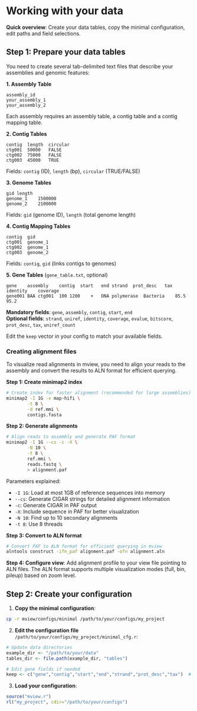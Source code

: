 # Working with your data

**Quick overview**: Create your data tables, copy the minimal configuration, edit paths and field selections.

## Step 1: Prepare your data tables

You need to create several tab-delimited text files that describe your assemblies and genomic features:

**1. Assembly Table**
```
assembly_id
your_assembly_1
your_assembly_2
```

Each assembly requires an assembly table, a contig table and a contig mapping table.

**2. Contig Tables**


```
contig	length	circular
ctg001	50000	FALSE  
ctg002	75000	FALSE
ctg003	45000	TRUE
```
Fields: `contig` (ID), `length` (bp), `circular` (TRUE/FALSE)

**3. Genome Tables**
```
gid	length
genome_1	1500000
genome_2	2100000
```
Fields: `gid` (genome ID), `length` (total genome length)

**4. Contig Mapping Tables**
```
contig	gid
ctg001	genome_1
ctg002	genome_1  
ctg003	genome_2
```
Fields: `contig`, `gid` (links contigs to genomes)

**5. Gene Tables** (`gene_table.txt`, optional)
```
gene	assembly	contig	start	end	strand	prot_desc	tax	identity	coverage
gene001	BAA	ctg001	100	1200	+	DNA polymerase	Bacteria	85.5	95.2
```
**Mandatory fields**: `gene`, `assembly`, `contig`, `start`, `end`  
**Optional fields**: `strand`, `uniref`, `identity`, `coverage`, `evalue`, `bitscore`, `prot_desc`, `tax`, `uniref_count`

Edit the `keep` vector in your config to match your available fields.

### Creating alignment files

To visualize read alignments in mview, you need to align your reads to the assembly and convert the results to ALN format for efficient querying.

**Step 1: Create minimap2 index**
```bash
# Create index for faster alignment (recommended for large assemblies)
minimap2 -I 1G -x map-hifi \
        -t 8 \
        -d ref.mmi \
        contigs.fasta
```

**Step 2: Generate alignments**
```bash
# Align reads to assembly and generate PAF format
minimap2 -I 1G --cs -c -X \
        -N 10 \
        -t 8 \
        ref.mmi \
        reads.fastq \
        > alignment.paf
```

Parameters explained:
- `-I 1G`: Load at most 1GB of reference sequences into memory
- `--cs`: Generate CIGAR strings for detailed alignment information
- `-c`: Generate CIGAR in PAF output
- `-X`: Include sequence in PAF for better visualization
- `-N 10`: Find up to 10 secondary alignments
- `-t 8`: Use 8 threads

**Step 3: Convert to ALN format**
```bash
# Convert PAF to ALN format for efficient querying in mview
alntools construct -ifn_paf alignment.paf -ofn alignment.aln
```

**Step 4: Configure view**: Add alignment profile to your view file pointing to ALN files. The ALN format supports multiple visualization modes (full, bin, pileup) based on zoom level.

## Step 2: Create your configuration

1. **Copy the minimal configuration**:
```bash
cp -r mview/configs/minimal /path/to/your/configs/my_project
```

2. **Edit the configuration file** `/path/to/your/configs/my_project/minimal_cfg.r`:
```r
# Update data directories
example_dir <- "/path/to/your/data"
tables_dir <- file.path(example_dir, "tables")

# Edit gene fields if needed
keep <- c("gene","contig","start","end","strand","prot_desc","tax")  # customize as needed
```

3. **Load your configuration**:
```r
source("mview.r")
rl("my_project", cdir="/path/to/your/configs")
```
